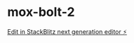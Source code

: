# mox-bolt-2

[Edit in StackBlitz next generation editor ⚡️](https://stackblitz.com/~/github.com/abimelsbk/mox-bolt-2)